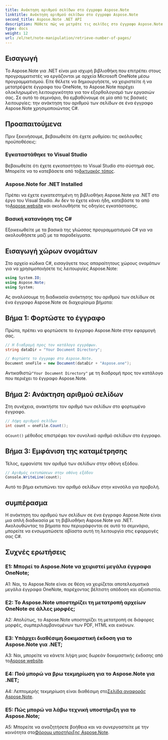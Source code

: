 ```yaml
---
title: Ανάκτηση αριθμού σελίδων στο έγγραφο Aspose.Note
linktitle: Ανάκτηση αριθμού σελίδων στο έγγραφο Aspose.Note
second_title: Aspose.Note .NET API
description: Μάθετε πώς να μετράτε τις σελίδες στο έγγραφο Aspose.Note χρησιμοποιώντας C#. Ακολουθήστε τον βήμα προς βήμα οδηγό μας για εύκολη ενσωμάτωση.
type: docs
weight: 12
url: /el/net/note-manipulation/retrieve-number-of-pages/
---
```

## Εισαγωγή

Το Aspose.Note για .NET είναι μια ισχυρή βιβλιοθήκη που επιτρέπει στους προγραμματιστές να εργάζονται με αρχεία Microsoft OneNote μέσω προγραμματισμού. Είτε θέλετε να δημιουργήσετε, να χειριστείτε ή να μετατρέψετε έγγραφα του OneNote, το Aspose.Note παρέχει ολοκληρωμένη λειτουργικότητα για τον εξορθολογισμό των εργασιών σας. Σε αυτό το σεμινάριο, θα εμβαθύνουμε σε μία από τις βασικές λειτουργίες: την ανάκτηση του αριθμού των σελίδων σε ένα έγγραφο Aspose.Note χρησιμοποιώντας C#.

## Προαπαιτούμενα

Πριν ξεκινήσουμε, βεβαιωθείτε ότι έχετε ρυθμίσει τις ακόλουθες προϋποθέσεις:

### Εγκαταστάθηκε το Visual Studio

Βεβαιωθείτε ότι έχετε εγκαταστήσει το Visual Studio στο σύστημά σας. Μπορείτε να το κατεβάσετε από το[δικτυακός τόπος](https://visualstudio.microsoft.com/).

### Aspose.Note for .NET Installed

 Πρέπει να έχετε εγκατεστημένη τη βιβλιοθήκη Aspose.Note για .NET στο έργο του Visual Studio. Αν δεν το έχετε κάνει ήδη, κατεβάστε το από το[Aspose website](https://releases.aspose.com/note/net/) και ακολουθήστε τις οδηγίες εγκατάστασης.

### Βασική κατανόηση της C#

Εξοικειωθείτε με τα βασικά της γλώσσας προγραμματισμού C# για να ακολουθήσετε μαζί με τα παραδείγματα.

## Εισαγωγή χώρων ονομάτων

Στο αρχείο κώδικα C#, εισαγάγετε τους απαραίτητους χώρους ονομάτων για να χρησιμοποιήσετε τις λειτουργίες Aspose.Note:

```csharp
using System.IO;
using Aspose.Note;
using System;
```

Ας αναλύσουμε τη διαδικασία ανάκτησης του αριθμού των σελίδων σε ένα έγγραφο Aspose.Note σε διαχειρίσιμα βήματα:

## Βήμα 1: Φορτώστε το έγγραφο

Πρώτα, πρέπει να φορτώσετε το έγγραφο Aspose.Note στην εφαρμογή σας.

```csharp
// Η διαδρομή προς τον κατάλογο εγγράφων.
string dataDir = "Your Document Directory";

// Φορτώστε το έγγραφο στο Aspose.Note.
Document oneFile = new Document(dataDir + "Aspose.one");
```

 Αντικαθιστώ`"Your Document Directory"` με τη διαδρομή προς τον κατάλογο που περιέχει το έγγραφο Aspose.Note.

## Βήμα 2: Ανάκτηση αριθμού σελίδων

Στη συνέχεια, ανακτήστε τον αριθμό των σελίδων στο φορτωμένο έγγραφο.

```csharp
// Λήψη αριθμού σελίδων
int count = oneFile.Count();
```

 ο`Count()` μέθοδος επιστρέφει τον συνολικό αριθμό σελίδων στο έγγραφο.

## Βήμα 3: Εμφάνιση της καταμέτρησης

Τέλος, εμφανίστε τον αριθμό των σελίδων στην οθόνη εξόδου.

```csharp
// Αριθμός εκτυπώσεων στην οθόνη εξόδου
Console.WriteLine(count);
```

Αυτό το βήμα εκτυπώνει τον αριθμό σελίδων στην κονσόλα για προβολή.

## συμπέρασμα

Η ανάκτηση του αριθμού των σελίδων σε ένα έγγραφο Aspose.Note είναι μια απλή διαδικασία με τη βιβλιοθήκη Aspose.Note για .NET. Ακολουθώντας τα βήματα που περιγράφονται σε αυτό το σεμινάριο, μπορείτε να ενσωματώσετε αβίαστα αυτή τη λειτουργία στις εφαρμογές σας C#.

## Συχνές ερωτήσεις

### Ε1: Μπορεί το Aspose.Note να χειριστεί μεγάλα έγγραφα OneNote;

A1: Ναι, το Aspose.Note είναι σε θέση να χειρίζεται αποτελεσματικά μεγάλα έγγραφα OneNote, παρέχοντας βέλτιστη απόδοση και αξιοπιστία.

### Ε2: Το Aspose.Note υποστηρίζει τη μετατροπή αρχείων OneNote σε άλλες μορφές;

A2: Απολύτως, το Aspose.Note υποστηρίζει τη μετατροπή σε διάφορες μορφές, συμπεριλαμβανομένων των PDF, HTML και εικόνων.

### Ε3: Υπάρχει διαθέσιμη δοκιμαστική έκδοση για το Aspose.Note για .NET;

 A3: Ναι, μπορείτε να κάνετε λήψη μιας δωρεάν δοκιμαστικής έκδοσης από το[Aspose website](https://releases.aspose.com/).

### Ε4: Πού μπορώ να βρω τεκμηρίωση για το Aspose.Note για .NET;

 A4: Λεπτομερής τεκμηρίωση είναι διαθέσιμη στο[Σελίδα αναφοράς Aspose.Note](https://reference.aspose.com/note/net/).

### Ε5: Πώς μπορώ να λάβω τεχνική υποστήριξη για το Aspose.Note;

 A5: Μπορείτε να αναζητήσετε βοήθεια και να συνεργαστείτε με την κοινότητα στο[Φόρουμ υποστήριξης Aspose.Note](https://forum.aspose.com/c/note/28).